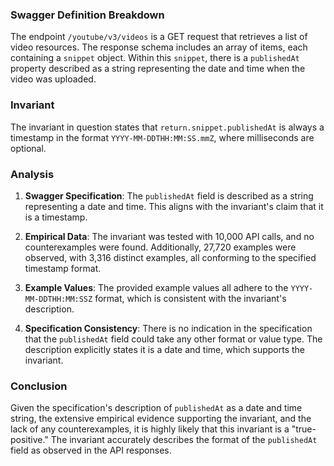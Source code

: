 ### Swagger Definition Breakdown
The endpoint `/youtube/v3/videos` is a GET request that retrieves a list of video resources. The response schema includes an array of items, each containing a `snippet` object. Within this `snippet`, there is a `publishedAt` property described as a string representing the date and time when the video was uploaded.

### Invariant
The invariant in question states that `return.snippet.publishedAt` is always a timestamp in the format `YYYY-MM-DDTHH:MM:SS.mmZ`, where milliseconds are optional.

### Analysis
1. **Swagger Specification**: The `publishedAt` field is described as a string representing a date and time. This aligns with the invariant's claim that it is a timestamp.

2. **Empirical Data**: The invariant was tested with 10,000 API calls, and no counterexamples were found. Additionally, 27,720 examples were observed, with 3,316 distinct examples, all conforming to the specified timestamp format.

3. **Example Values**: The provided example values all adhere to the `YYYY-MM-DDTHH:MM:SSZ` format, which is consistent with the invariant's description.

4. **Specification Consistency**: There is no indication in the specification that the `publishedAt` field could take any other format or value type. The description explicitly states it is a date and time, which supports the invariant.

### Conclusion
Given the specification's description of `publishedAt` as a date and time string, the extensive empirical evidence supporting the invariant, and the lack of any counterexamples, it is highly likely that this invariant is a "true-positive." The invariant accurately describes the format of the `publishedAt` field as observed in the API responses.
